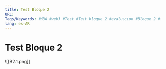 ```yaml
---
title: Test Bloque 2
URL: 
Tags/Keywords: #MBA #web3 #Test #Test bloque 2 #evaluacion #Bloque 2 #finanzas
lang: es-AR
---
```

# Test Bloque 2
![[B2.1.png]]